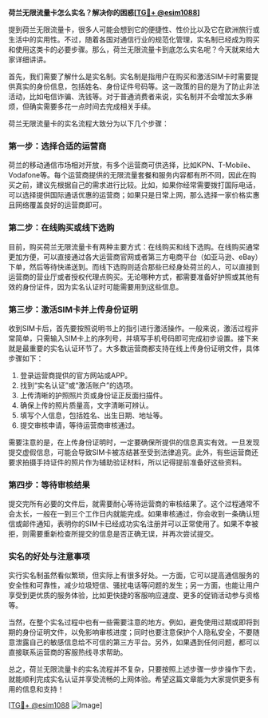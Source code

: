 **荷兰无限流量卡怎么实名？解决你的困惑[[TG💪+ @esim1088](https://t.me/s/esim1088)]**

提到荷兰无限流量卡，很多人可能会想到它的便捷性、性价比以及它在欧洲旅行或生活中的实用性。不过，随着各国对通信行业的规范化管理，实名制已经成为购买和使用这类卡的必要步骤。那么，荷兰无限流量卡到底怎么实名呢？今天就来给大家详细讲讲。

首先，我们需要了解什么是实名制。实名制是指用户在购买和激活SIM卡时需要提供真实的身份信息，包括姓名、身份证件号码等。这一政策的目的是为了防止非法活动，比如电信诈骗、洗钱等。对于普通消费者来说，实名制并不会增加太多麻烦，但确实需要多花一点时间去完成相关手续。

荷兰无限流量卡的实名流程大致分为以下几个步骤：

### 第一步：选择合适的运营商

荷兰的移动通信市场相对开放，有多个运营商可供选择，比如KPN、T-Mobile、Vodafone等。每个运营商提供的无限流量套餐和服务内容都有所不同，因此在购买之前，建议先根据自己的需求进行比较。比如，如果你经常需要拨打国际电话，可以选择提供国际通话优惠的运营商；如果只是日常上网，那么选择一家价格实惠且网络覆盖良好的运营商即可。

### 第二步：在线购买或线下选购

目前，购买荷兰无限流量卡有两种主要方式：在线购买和线下选购。在线购买通常更加方便，可以直接通过各大运营商官网或者第三方电商平台（如亚马逊、eBay）下单，然后等待快递送到。而线下选购则适合那些已经身处荷兰的人，可以直接到运营商的营业厅或者授权代理点购买。无论哪种方式，都需要准备好护照或其他有效的身份证件，因为实名认证时可能需要用到这些信息。

### 第三步：激活SIM卡并上传身份证明

收到SIM卡后，首先要按照说明书上的指引进行激活操作。一般来说，激活过程非常简单，只需输入SIM卡上的序列号，并填写手机号码即可完成初步设置。接下来就是最重要的实名认证环节了。大多数运营商都支持在线上传身份证明文件，具体步骤如下：

1. 登录运营商提供的官方网站或APP。
2. 找到“实名认证”或“激活账户”的选项。
3. 上传清晰的护照照片页或身份证正反面扫描件。
4. 确保上传的照片质量高，文字清晰可辨认。
5. 填写个人信息，包括姓名、出生日期、地址等。
6. 提交审核申请，等待运营商审核通过。

需要注意的是，在上传身份证明时，一定要确保所提供的信息真实有效。一旦发现提交虚假信息，可能会导致SIM卡被冻结甚至受到法律追究。此外，有些运营商还要求拍摄手持证件的照片作为辅助验证材料，所以记得提前准备好这些资料。

### 第四步：等待审核结果

提交完所有必要的文件后，就需要耐心等待运营商的审核结果了。这个过程通常不会太长，一般在一到三个工作日内就能完成。如果审核通过，你会收到一条确认短信或邮件通知，表明你的SIM卡已经成功实名注册并可以正常使用了。如果不幸被拒，则需要重新检查所提交的信息是否正确无误，并再次尝试提交。

### 实名的好处与注意事项

实行实名制虽然看似繁琐，但实际上有很多好处。一方面，它可以提高通信服务的安全性和可靠性，减少垃圾短信、骚扰电话等问题的发生；另一方面，也能让用户享受到更优质的服务体验，比如更快捷的客服响应速度、更多的促销活动参与资格等。

当然，在整个实名过程中也有一些需要注意的地方。例如，避免使用过期或即将到期的身份证明文件，以免影响审核进度；同时也要注意保护个人隐私安全，不要随意泄露自己的敏感信息给不可信的第三方平台。另外，如果遇到任何问题，都可以直接联系运营商的客服热线寻求帮助。

总之，荷兰无限流量卡的实名流程并不复杂，只要按照上述步骤一步步操作下去，就能顺利完成实名认证并享受流畅的上网体验。希望这篇文章能为大家提供更多有用的信息和支持！

[[TG💪+ @esim1088](https://t.me/s/esim1088) ![Image](https://i.postimg.cc/4NQfJmqS/Snipaste-2025-05-13-00-14-12.png)]